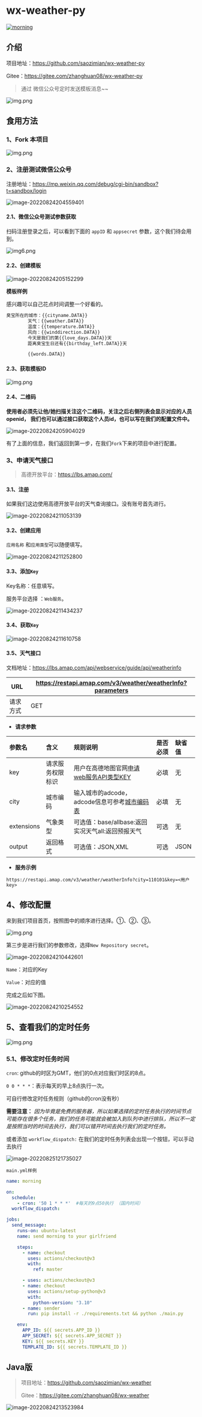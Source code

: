 # wx-weather-py

[![morning](https://github.com/saozimian/wx-weather-py/actions/workflows/main.yml/badge.svg)](https://github.com/saozimian/wx-weather-py/actions/workflows/main.yml)

## 介绍

项目地址：https://github.com/saozimian/wx-weather-py

Gitee：https://gitee.com/zhanghuan08/wx-weather-py

> 通过 微信公众号定时发送模板消息~~

![img.png](https://image.codehuan.com/image/202208242046885.png)

## 食用方法

### 1、Fork 本项目

![img.png](https://image.codehuan.com/image/202208242046822.png)

### 2、注册测试微信公众号

注册地址：https://mp.weixin.qq.com/debug/cgi-bin/sandbox?t=sandbox/login

![image-20220824204559401](https://image.codehuan.com/image/202208242046231.png)

#### 2.1、微信公众号测试参数获取

扫码注册登录之后，可以看到下面的 `appID` 和 `appsecret` 参数，这个我们待会用到。

![img6.png](https://image.codehuan.com/image/202208242046456.png)

#### 2.2、创建模板

![image-20220824205152299](https://image.codehuan.com/image/202208242051657.png)

**模板样例**

感兴趣可以自己花点时间调整一个好看的。

```xml
臭宝所在的城市：{{cityname.DATA}}
        天气：{{weather.DATA}}
        温度：{{temperature.DATA}}
        风向：{{winddirection.DATA}}
        今天是我们的第{{love_days.DATA}}天
        距离臭宝生日还有{{birthday_left.DATA}}天

        {{words.DATA}}
```

#### 2.3、获取模板ID

![img.png](https://image.codehuan.com/image/202208242046594.png)

#### 2.4、二维码

**使用者必须先让他/她扫描关注这个二维码，关注之后右侧列表会显示对应的人员openid，
我们也可以通过接口获取这个人员id，也可以写在我们的配置文件中。**

![image-20220824205904029](https://image.codehuan.com/image/202208242059523.png)

有了上面的信息，我们返回到第一步，在我们`Fork`下来的项目中进行配置。

### 3、申请天气接口

> 高德开放平台：https://lbs.amap.com/

#### 3.1、注册

如果我们这边使用高德开放平台的天气查询接口。没有账号首先进行。

![image-20220824211053139](https://image.codehuan.com/image/202208242110590.png)

#### 3.2、创建应用

`应用名称` 和`应用类型`可以随便填写。

![image-20220824211252800](https://image.codehuan.com/image/202208242112938.png)

#### 3.3、添加`Key`

Key名称：任意填写。

服务平台选择 ：`Web服务`。

![image-20220824211434237](https://image.codehuan.com/image/202208242114560.png)

#### 3.4、获取`Key`

![image-20220824211610758](https://image.codehuan.com/image/202208242116977.png)

#### 3.5、天气接口

文档地址：https://lbs.amap.com/api/webservice/guide/api/weatherinfo

| URL      | https://restapi.amap.com/v3/weather/weatherInfo?parameters |
| -------- | ---------------------------------------------------------- |
| 请求方式 | GET                                                        |

- **请求参数**

| 参数名     | 含义             | 规则说明                                                     | 是否必须 | 缺省值 |
| :--------- | :--------------- | :----------------------------------------------------------- | :------- | :----- |
| key        | 请求服务权限标识 | 用户在高德地图官网[申请web服务API类型KEY](https://lbs.amap.com/dev/) | 必填     | 无     |
| city       | 城市编码         | 输入城市的adcode，adcode信息可参考[城市编码表](https://lbs.amap.com/api/webservice/download) | 必填     | 无     |
| extensions | 气象类型         | 可选值：base/allbase:返回实况天气all:返回预报天气            | 可选     | 无     |
| output     | 返回格式         | 可选值：JSON,XML                                             | 可选     | JSON   |

- **服务示例**

```shell
https://restapi.amap.com/v3/weather/weatherInfo?city=110101&key=<用户key>
```

## 4、修改配置

来到我们项目首页，按照图中的顺序进行选择。①、②、③。

![img.png](https://image.codehuan.com/image/202208242046704.png)

第三步是进行我们的参数修改，选择`New Repository secret`。

![image-20220824210442601](https://image.codehuan.com/image/202208242104799.png)

`Name`：对应的Key

`Value`：对应的值

完成之后如下图。

![image-20220824210254552](https://image.codehuan.com/image/202208242103796.png)

## 5、查看我们的定时任务

![img.png](https://image.codehuan.com/image/202208242119166.png)

### 5.1、修改定时任务时间

`cron`: github的时区为GMT，他们的0点对应我们时区的8点。

`0 0 * * *`：表示每天的早上8点执行一次。

可自行修改定时任务规则（github的cron没有秒）

**需要注意：**
*因为毕竟是免费的服务器，所以如果选择的定时任务执行的时间节点可能存在很多个任务，我们的任务可能就会被加入到队列中进行排队，所以不一定是按照当时的时间去执行，我们可以错开时间去执行我们的定时任务。*

或者添加 `workflow_dispatch:` 在我们的定时任务列表会出现一个按钮，可以手动去执行

![image-20220825121735027](https://image.codehuan.com/image/202208251217399.png)

`main.yml样例`
```yaml
name: morning

on:
  schedule:
    - cron: '50 1 * * *'  #每天的9点50执行 （国内时间）  
  workflow_dispatch:

jobs:
  send_message:
    runs-on: ubuntu-latest
    name: send morning to your girlfriend

    steps:
      - name: checkout
        uses: actions/checkout@v3
        with:
          ref: master

      - uses: actions/checkout@v3
      - name: checkout
        uses: actions/setup-python@v3
        with:
          python-version: "3.10"
      - name: sender
        run: pip install -r ./requirements.txt && python ./main.py

    env:
      APP_ID: ${{ secrets.APP_ID }}
      APP_SECRET: ${{ secrets.APP_SECRET }}
      KEY: ${{ secrets.KEY }}
      TEMPLATE_ID: ${{ secrets.TEMPLATE_ID }}


```

## Java版

> 项目地址：https://github.com/saozimian/wx-weather
>
> Gitee：https://gitee.com/zhanghuan08/wx-weather

![image-20220824213523984](https://image.codehuan.com/image/202208242135105.png)
